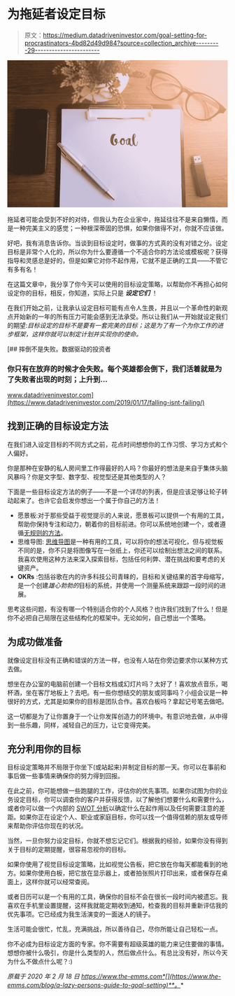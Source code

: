 # 为拖延者设定目标

> 原文：<https://medium.datadriveninvestor.com/goal-setting-for-procrastinators-4bd82d49d984?source=collection_archive---------29----------------------->

![](img/f8779f544a2c115749d726395471f0ea.png)

拖延者可能会受到不好的对待，但我认为在企业家中，拖延往往不是来自懒惰，而是一种完美主义的感觉；一种根深蒂固的恐惧，如果你做得不对，你就不应该做。

好吧，我有消息告诉你。当谈到目标设定时，做事的方式真的没有对错之分。设定目标是非常个人化的，所以你为什么要遵循一个不适合你的方法论或模板呢？获得指导和灵感总是好的，但是如果它对你不起作用，它就不是正确的工具——不管它有多有名！

在这篇文章中，我分享了你今天可以使用的目标设定策略，以帮助你不再担心如何设定你的目标，相反，你知道，实际上只是 ***设定它们*** ！

在我们开始之前，让我承认设定目标可能有点令人生畏，并且以一个革命性的新观点开始新的一年的所有压力可能会感到无法承受。所以让我们从一开始就设定我们的期望:*目标设定的目标不是要有一套完美的目标；这是为了有一个为你工作的进步框架，这样你就可以制定计划并实现你的使命。*

[](https://www.datadriveninvestor.com/2019/01/17/falling-isnt-failing/) [## 摔倒不是失败。数据驱动的投资者

### 你只有在放弃的时候才会失败。每个英雄都会倒下，我们活着就是为了失败者出现的时刻；上升到…

www.datadriveninvestor.com](https://www.datadriveninvestor.com/2019/01/17/falling-isnt-failing/) 

## 找到正确的目标设定方法

在我们进入设定目标的不同方式之前，花点时间想想你的工作习惯、学习方式和个人偏好。

你是那种在安静的私人房间里工作得最好的人吗？你最好的想法是来自于集体头脑风暴吗？你是文字型、数字型、视觉型还是其他类型的人？

下面是一些目标设定方法的例子——不是一个详尽的列表，但是应该足够让轮子转动起来了。也许它会启发你想出一个属于你自己的方法！

*   愿景板:对于那些受益于视觉提示的人来说，愿景板可以提供一个有用的工具，帮助你保持专注和动力，朝着你的目标前进。你可以系统地创建一个，或者遵循[无规则的方法](https://www.huffpost.com/entry/the-scientific-reason-why_b_6392274)。
*   思维导图: [思维导图](https://www.the-emms.com/blog/2018/12/24how-to-use-mind-mapping-to-achieve-your-goals-in-2019)是一种有用的工具，可以将你的想法可视化，但与视觉板不同的是，你不只是将图像写在一张纸上，你还可以绘制出想法之间的联系。我喜欢使用这种方法来深入探索目标，包括任何利弊、潜在挑战和要考虑的关键资产。
*   **OKRs** :包括谷歌在内的许多科技公司青睐的，目标和关键结果的首字母缩写，是一个创建*雄心勃勃的*目标的系统，并使用一个测量系统来跟踪一段时间的进展。

思考这些问题，有没有哪一个特别适合你的个人风格？也许我们找到了什么！但是你不必把自己局限在这些结构化的框架中。无论如何，自己想出一个策略。

## 为成功做准备

就像设定目标没有正确和错误的方法一样，也没有人站在你旁边要求你以某种方式去做。

想坐在办公室的电脑前创建一个目标文档或幻灯片吗？太好了！喜欢放点音乐，喝杯酒，坐在客厅地板上？去吧。有一些你想结交的朋友或同事吗？小组会议是一种很好的方式，尤其是如果你的目标是团队合作。喜欢白板吗？拿起记号笔去做吧。

这一切都是为了让你置身于一个让你发挥创造力的环境中。有意识地去做，从中得到一些乐趣，同样，减轻自己的压力，让它变得完美。

## 充分利用你的目标

目标设定策略并不局限于你坐下(或站起来)并制定目标的那一天。你可以在事前和事后做一些事情来确保你的努力得到回报。

在此之前，你可能想做一些跑腿的工作，评估你的优先事项。如果你试图为你的业务设定目标，你可以调查你的客户并获得反馈，以了解他们想要什么和需要什么，或者你可以做一个内部的 [SWOT 分析](https://www.wordstream.com/blog/ws/2017/12/20/swot-analysis)以确定什么在起作用以及任何需要注意的差距。如果你正在设定个人、职业或家庭目标，你可以找一个值得信赖的朋友或导师来帮助你评估你现在的状况。

当然，一旦你努力设定目标，你就不想忘记它们。根据我的经验，如果你没有得到关于目标的定期提醒，很容易忽视你的目标。

如果你使用了视觉目标设定策略，比如视觉公告板，把它放在你每天都能看到的地方。如果你使用白板，把它放在显示器上，或者拍张照片打印出来，或者保存在桌面上，这样你就可以经常查阅。

或者日历可以是一个有用的工具，确保你的目标不会在很长一段时间内被遗忘。我喜欢在手机里设置提醒，这样我就能定期收到通知，检查我的目标并重新评估我的优先事项。它已经成为我生活演变的一面迷人的镜子。

生活可能会很忙，忙乱，充满挑战，所以善待自己，尽你所能让自己轻松一点。

你不必成为目标设定方面的专家。你不需要有超级英雄的能力来记住要做的事情。想想你被什么吸引，你是什么类型的人，然后做点什么。有总比没有好，所以今天为什么不做点什么呢？:)

*原载于 2020 年 2 月 18 日 https://www.the-emms.com*[](https://www.the-emms.com/blog/a-lazy-persons-guide-to-goal-setting)**。**